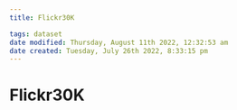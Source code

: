 ```yaml
---
title: Flickr30K

tags: dataset 
date modified: Thursday, August 11th 2022, 12:32:53 am
date created: Tuesday, July 26th 2022, 8:33:15 pm
---
```


# Flickr30K

